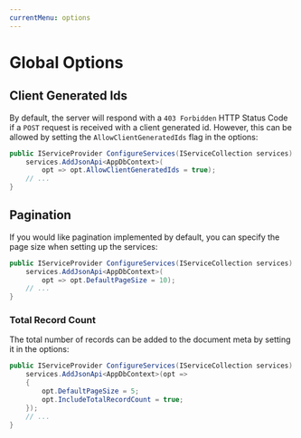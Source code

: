 ```yaml
---
currentMenu: options
---
```


# Global Options

## Client Generated Ids

By default, the server will respond with a `403 Forbidden` HTTP Status Code if a `POST` request is
received with a client generated id. However, this can be allowed by setting the `AllowClientGeneratedIds`
flag in the options:

```csharp
public IServiceProvider ConfigureServices(IServiceCollection services) {
    services.AddJsonApi<AppDbContext>(
        opt => opt.AllowClientGeneratedIds = true);
    // ...
}
```

## Pagination

If you would like pagination implemented by default, you can specify the page size
when setting up the services:

```csharp
public IServiceProvider ConfigureServices(IServiceCollection services) {
    services.AddJsonApi<AppDbContext>(
        opt => opt.DefaultPageSize = 10);
    // ...
}
```

### Total Record Count

The total number of records can be added to the document meta by setting it in the options:

```csharp
public IServiceProvider ConfigureServices(IServiceCollection services) {
    services.AddJsonApi<AppDbContext>(opt =>
    {
        opt.DefaultPageSize = 5;
        opt.IncludeTotalRecordCount = true;
    });
    // ...
}
```
